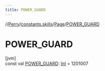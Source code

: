 ```yaml
---
title: POWER_GUARD
---
```

//[Perry](../../../index.html)/[constants.skills](../index.html)/[Page](index.html)/[POWER_GUARD](-p-o-w-e-r_-g-u-a-r-d.html)



# POWER_GUARD



[jvm]\
const val [POWER_GUARD](-p-o-w-e-r_-g-u-a-r-d.html): [Int](https://kotlinlang.org/api/latest/jvm/stdlib/kotlin/-int/index.html) = 1201007




